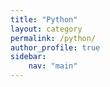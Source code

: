 ```yaml
---
title: "Python"
layout: category
permalink: /python/
author_profile: true
sidebar: 
    nav: "main"
---
```

